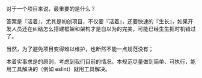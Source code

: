 对于一个项目来说，最重要的是什么？

答案是『活着』，尤其是初创项目，不仅要『活着』，还要快速的『生长』，如果开发人员还在纠结怎么搭建框架和架构才是自以为的完美，可能已经生生把时机错过了。

当然，为了避免项目变得难以维护，也断然不能一点规范没有；

本着实事求是的原则，考虑到我们目前的情况，本规范尽量做到简单、可执行，能用工具解决的（例如 eslint）就用工具解决。